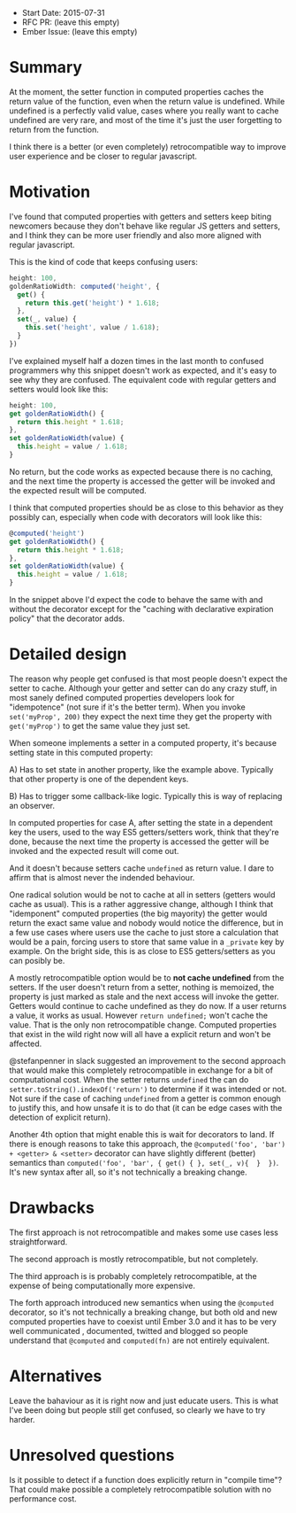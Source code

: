 - Start Date: 2015-07-31
- RFC PR: (leave this empty)
- Ember Issue: (leave this empty)

# Summary

At the moment, the setter function in computed properties caches the return value of the function,
even when the return value is undefined. While undefined is a perfectly valid value, cases where
you really want to cache undefined are very rare, and most of the time it's just the user forgetting
to return from the function.

I think there is a better (or even completely) retrocompatible way to improve user experience
and be closer to regular javascript.

# Motivation

I've found that computed properties with getters and setters keep biting newcomers because they
don't behave like regular JS getters and setters, and I think they can be more user friendly and
also more aligned with regular javascript.

This is the kind of code that keeps confusing users:

```js
height: 100,
goldenRatioWidth: computed('height', {
  get() {
    return this.get('height') * 1.618;
  },
  set(_, value) {
    this.set('height', value / 1.618);
  }
})
```

I've explained myself half a dozen times in the last month to confused programmers why this
snippet doesn't work as expected, and it's easy to see why they are confused. The equivalent
code with regular getters and setters would look like this:

```js
height: 100,
get goldenRatioWidth() {
  return this.height * 1.618;
},
set goldenRatioWidth(value) {
  this.height = value / 1.618;
}
```

No return, but the code works as expected because there is no caching, and the next time the
property is accessed the getter will be invoked and the expected result will be computed.

I think that computed properties should be as close to this behavior as they possibly can,
especially when code with decorators will look like this:

```js
@computed('height')
get goldenRatioWidth() {
  return this.height * 1.618;
},
set goldenRatioWidth(value) {
  this.height = value / 1.618;
}
```

In the snippet above I'd expect the code to behave the same with and without the decorator except
for the "caching with declarative expiration policy" that the decorator adds.

# Detailed design

The reason why people get confused is that most people doesn't expect the setter to cache.
Although your getter and setter can do any crazy stuff, in most sanely defined computed properties
developers look for "idempotence" (not sure if it's the better term). When you invoke
`set('myProp', 200)` they expect the next time they get the property with `get('myProp')` to
get the same value they just set.

When someone implements a setter in a computed property, it's because setting state in this
computed property:

A) Has to set state in another property, like the example above. Typically that other property
is one of the dependent keys.

B) Has to trigger some callback-like logic. Typically this is way of replacing an observer.

In computed properties for case A, after setting the state in a dependent key the users, used to
the way ES5 getters/setters work, think that they're done, because the next time the property is
accessed the getter will be invoked and the expected result will come out.

And it doesn't because setters cache `undefined` as return value. I dare to affirm that is almost never
the indended behaviour.

One radical solution would be not to cache at all in setters (getters would cache as usual).
This is a rather aggressive change, although I think that "idemponent" computed properties
(the big mayority) the getter would return the exact same value and nobody would notice the
difference, but in a few use cases where users use the cache to just store a calculation that
would be a pain, forcing users to store that same value in a `_private` key by example.
On the bright side, this is as close to ES5 getters/setters as you can posibly be.

A mostly retrocompatible option would be to **not cache undefined** from the setters. If the user
doesn't return from a setter, nothing is memoized, the property is just marked as stale
and the next access will invoke the getter. Getters would continue to cache undefined as they do now.
If a user returns a value, it works as usual. However `return undefined;` won't cache the value.
That is the only non retrocompatible change. Computed properties that exist in the wild right now
will all have a explicit return and won't be affected.

@stefanpenner in slack suggested an improvement to the second approach that would make this
completely retrocompatible in exchange for a bit of computational cost. When the setter returns
`undefined` the can do `setter.toString().indexOf('return')` to determine if it was
intended or not. Not sure if the case of caching `undefined` from a getter is common enough to
justify this, and how unsafe it is to do that (it can be edge cases with the detection of explicit return).

Another 4th option that might enable this is wait for decorators to land. If there is enough reasons to take
this approach, the `@computed('foo', 'bar') + <getter> & <setter>` decorator can have slightly different (better) 
semantics than `computed('foo', 'bar', { get() { }, set(_, v){  }  })`. It's new syntax after all, so it's not
technically a breaking change.

# Drawbacks

The first approach is not retrocompatible and makes some use cases less straightforward.

The second approach is mostly retrocompatible, but not completely.

The third approach is is probably completely retrocompatible, at the expense of being computationally more expensive.

The forth approach introduced new semantics when using the `@computed` decorator, so it's not technically a breaking 
change, but both old and new computed properties have to coexist until Ember 3.0 and it has to be very well communicated
, documented, twitted and blogged so people understand that `@computed` and `computed(fn)` are not entirely equivalent.

# Alternatives

Leave the bahaviour as it is right now and just educate users. This is what I've been doing but people
still get confused, so clearly we have to try harder.


# Unresolved questions

Is it possible to detect if a function does explicitly return in "compile time"? That could make
possible a completely retrocompatible solution with no performance cost.
